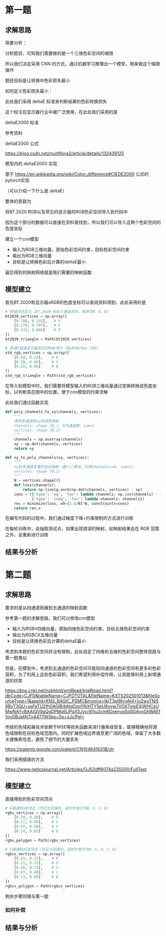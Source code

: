# 第一题

## 求解思路

简要分析：



分析题目，可知我们需要做的是一个三维色彩空间的缩限

所以我们决定采用 CNN 的方式，通过机器学习推理出一个模型，用来做这个缩限操作



题目目标是让转换中色彩损失最小

如何定义色彩损失最小：

此处我们采用 deltaE 标准来判断结果的色彩转换损失

这个标注在显示器行业中被广泛使用，在此处我们采用的是

deltaE2000 标准

参考资料

deltaE2000 公式

https://blog.csdn.net/multiflora2/article/details/132439125

模型内的 deltaE2000 实现

基于 https://en.wikipedia.org/wiki/Color_difference#CIEDE2000 公式的pytorch实现

（可以介绍一下什么是 deltaE）







整体的思路为

将BT.2020 RGB以及常见的显示器的RGB色彩空间导入到代码中

因为这个部分的数据可以直接在资料查找到，所以我们可以导入这两个色彩空间的色度坐标

建立一个cnn模型

- 输入为RGB三维向量，原始色彩空间约束，目标色彩空间约束
- 输出为RGB三维向量
- 目标是让转换色彩后计算的deltaE最小

最后得到的映射网络就是我们需要的映射函数





## 模型建立

首先BT.2020和显示器sRGB的色度坐标可以查阅资料得到，此处采用的是

```python
# 色域顶点定义（BT.2020 RGB三通道顶点，顺序为R、G、B）
bt2020_vertices = np.array([
    [0.708, 0.292],   # R
    [0.170, 0.797],   # G
    [0.131, 0.046]    # B
])
bt2020_triangle = Path(bt2020_vertices)

# 普通3通道显示器常见的RGB顶点（如sRGB/Rec.709）
std_rgb_vertices = np.array([
    [0.64, 0.33],    # R
    [0.30, 0.60],    # G
    [0.15, 0.06]     # B
])
std_rgb_triangle = Path(std_rgb_vertices)
```

在导入到模型中时，我们需要将模型输入的RGB三维向量通过变换转换成色度坐标，以判断其在图中的位置，便于cnn模型的约束求解

此处我们通过函数实现

```python
def poly_channels_to_xy(channels, vertices):
    """
    通用多通道到xy的线性映射
    channels: shape (N,), N为通道数，sum=1
    vertices: shape (N,2)
    """
    channels = np.asarray(channels)
    xy = np.dot(channels, vertices)
    return xy

def xy_to_poly_channels(xy, vertices):
    """
    xy到多通道变量的反向映射（最小二乘法，约束channels>=0, sum=1）
    vertices: shape (N,2)
    """
    N = vertices.shape[0]
    def loss(channels):
        return np.linalg.norm(np.dot(channels, vertices) - xy)
    cons = ({'type': 'eq', 'fun': lambda channels: np.sum(channels) - 1},
            {'type': 'ineq', 'fun': lambda channels: channels})
    res = minimize(loss, x0=[1.0/N]*N, constraints=cons)
    return res.x
```

在编写代码的过程中，我们通过梯度下降+约束限制的方式进行训练

在每轮训练中，会抽取测试点，如果出现错误的映射，如映射结果会在 RGB 范围之外，会重新进行训练



## 结果与分析



# 第二题

## 求解思路

要求的是从四通道拓展到五通道的映射函数

参考第一题的求解思路，我们可以修改cnn模型

- 输入为RGBV四维向量，原始四维色彩空间约束，目标五维色彩空间约束
- 输出为RGBCX五维向量
- 目标是让转换色彩后计算的deltaE最小



考虑到本题的色彩空间并没有限制，此处自定了四维和五维的色彩空间整体思路与第一题类似

但是，在模型中，考虑到五通道的色彩空间可能较四通道的色彩空间有更多的色彩容积，为了利用上这些色彩容积，我们希望利用补偿作用，让其能够利用上新增通道的优势

https://kns.cnki.net/nzkhtml/xmlRead/trialRead.html?dbCode=CJFD&tableName=CJFDTOTAL&fileName=KXTS202501013&fileSourceType=1&appId=KNS_BASIC_PSMC&invoice=IkjT3pl8h/yAI4+Iu2wxTNi59BvT3QU+ssFeTU2fh0AGIB/bNgDzpYR/HTY5eU8yvw7VOX7yipEXjWHCzUMwNAYvBAAIGV9aQgDPMs6UPqX5JvcrlEtju2cm6DxenyqSqSGAyoGhWAEf1oyGBJafAlTn4477WSkp+5p+zJu1fgI=

传统的色域拓展技术依赖于MSE等损失函数来进行像素级恢复，能够精确地将源色域限制在目标色域范围内。同时扩展色域边界值至更广阔的色域，保留了大多数关键像素信息，避免了细节的大量丢失

https://patents.google.com/patent/CN104641631B/zh

我们采用插值的方法

https://www.opticsjournal.net/Articles/OJ52dff6074a235500/FullText





## 模型建立

直接得到的色彩空间顶点

```python
# 4通道RGVB顶点（可见光范围内，逆时针依次为R、G、V、B）
rgbv_vertices = np.array([
    [0.70, 0.30],    # R
    [0.17, 0.80],    # G
    [0.07, 0.60],    # V
    [0.14, 0.05]     # B
])
rgbv_polygon = Path(rgbv_vertices)

# 5通道RGXCB顶点（可见光范围内，逆时针依次为R、G、X、C、B）
rgbcx_vertices = np.array([
    [0.65, 0.32],    # R
    [0.21, 0.72],    # G
    [0.16, 0.73],    # X
    [0.07, 0.40],    # C
    [0.13, 0.08]     # B
])
rgbcx_polygon = Path(rgbcx_vertices)
```



剩余步骤同理与第一题





### 如何补偿



## 结果与分析





